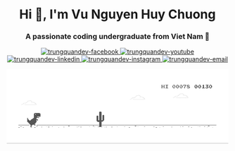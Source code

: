 
<h1 align="center">Hi 👋, I'm Vu Nguyen Huy Chuong</h1>

<h3 align="center">A passionate coding undergraduate from Viet Nam 👋</h3>


<div align="center">
  <a href="[https://facebook.com/trungquandev](https://www.facebook.com/muoi.ngot.92/)" target="blank">
    <img src="https://img.icons8.com/bubbles/100/000000/facebook-new.png" alt="trungquandev-facebook" />
  </a>
  <a href="[https://www.youtube.com/c/TrungquandevOfficial](https://www.youtube.com/channel/UCvXZppKx-nIOiWETGxnY_IA)" target="blank">
    <img src="https://img.icons8.com/bubbles/100/000000/youtube-squared.png" alt="trungquandev-youtube" />
  </a>
  <a href="#" target="blank">
    <img src="https://img.icons8.com/bubbles/100/000000/linkedin.png" alt="trungquandev-linkedin" />
  </a>
  <a href="#" target="blank">
    <img src="https://img.icons8.com/bubbles/100/000000/instagram.png" alt="trungquandev-instagram" />
  </a>
  <a href="mailto:chuongvnhse150542@fpt.edu.vn" target="top">
    <img src="https://img.icons8.com/bubbles/100/000000/apple-mail.png" alt="trungquandev-email" />
  </a>
</div>





![Dino](https://raw.githubusercontent.com/wangningkai/wangningkai/master/assets/dino.gif)

                                   




